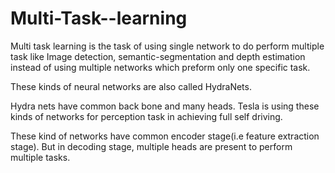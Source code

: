 # Multi-Task--learning

Multi task learning is the task of using single network to do perform multiple task like Image detection, semantic-segmentation and depth estimation instead of using multiple networks which preform only one specific task.

These kinds of neural networks are also called HydraNets.

Hydra nets have common back bone and many heads. Tesla is using these kinds of networks for perception task in achieving full self driving.

These kind of networks have common encoder stage(i.e feature extraction stage). But in decoding stage, multiple heads are present to perform multiple tasks.
